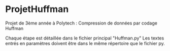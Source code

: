 # ProjetHuffman
Projet de 3ème année à Polytech : Compression de données par codage Huffman


Chaque étape est détaillée dans le fichier principal "Huffman.py"
Les textes entrés en paramètres doivent être dans le même répertoire que le fichier py.
